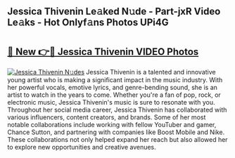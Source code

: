 ## Jessica Thivenin Le𝚊ked N𝚞de - Part-jxR Video Le𝚊ks - Hot Onlyf𝚊ns Photos UPi4G

# <h2><a href="http://ac4569.deff.icu/?id=Jessica+Thivenin">🔗 New 👉🔴 Jessica Thivenin VIDEO Photos</a></h2>

[![Jessica Thivenin N𝚞des](https://i.imgur.com/rIISA9y.gif)](http://ac4569.deff.icu/?id=Jessica+Thivenin)
Jessica Thivenin is a talented and innovative young artist who is making a significant impact in the music industry. With her powerful vocals, emotive lyrics, and genre-bending sound, she is an artist to watch in the years to come. Whether you're a fan of pop, rock, or electronic music, Jessica Thivenin's music is sure to resonate with you. Throughout her social media career, Jessica Thivenin has collaborated with various influencers, content creators, and brands. Some of her most notable collaborations include working with fellow YouTuber and gamer, Chance Sutton, and partnering with companies like Boost Mobile and Nike. These collaborations not only helped expand her reach but also allowed her to explore new opportunities and creative avenues.
